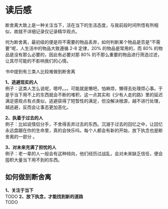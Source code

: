 # 读后感

断舍离大致上是一种关注当下，活在当下的生活态度，与我前段时间所悟有所相似，故就不详细记录仅记录精华观点。<br>

何为断舍离，最初级的便是将不需要的物品丢弃，如何判断某个物品是否是“不需要”呢，人生活中的物品大致遵循 2-8 定律，20% 的物品是常用的，而 80% 的物品是没有那么必要的，因此有必要对那 80% 的不那么重要的物品进行筛选过滤，让其尽可能的不影响我们的心情。

书中提到有三类人比较难做到断舍离
<br>

**1、逃避现实的人** <br>
例子：这类人怎么说呢，嗯哼。。。可能就是懒吧，怕麻烦，懒得去处理烦心事。于是乎当下用不上的东西就会不断的堆积，这一点其实和《少有人走的路》里的延迟满足感观点有点类似，逃避获得了短暂性的满足，但没解决根源，越不进行处理，越逃避，反而会让事态更加恶化。
<br>

**2、执着于过去的人** <br>
例子：比如说情侣分手，不舍得丢弃过去的东西。沉溺于过去的回忆之中，让回忆永远盘踞在你的生命里，真的会快乐吗，每个人都会有新的开始，放下执念也是断舍离的一部分 。<br>


**3、对未来充满了担忧的人** <br>
例子：老一辈的人一般会有这种倾向，他们经历过战乱，会对未来缺乏信任，便会囤积大量当下用不到的东西。
<br>

## 如何做到断舍离

**1、关注于当下** <br>
TODO
**2、放下执念，才能找到新的道路** <br>
TODO